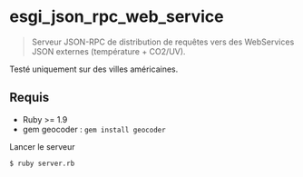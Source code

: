 # esgi_json_rpc_web_service

> Serveur JSON-RPC de distribution de requêtes vers des WebServices JSON externes (température + CO2/UV).

Testé uniquement sur des villes américaines.

## Requis

* Ruby >= 1.9
* gem geocoder : `gem install geocoder`

Lancer le serveur

```bash
$ ruby server.rb 
```
